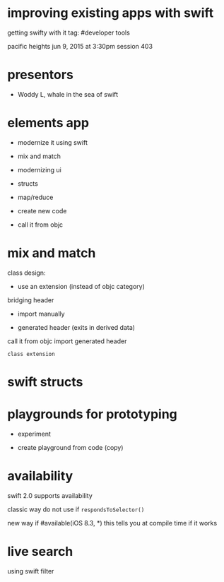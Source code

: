 # improving existing apps with swift

getting swifty with it
tag: #developer tools

pacific heights
jun 9, 2015 at 3:30pm
session 403

# presentors

- Woddy L, whale in the sea of swift

# elements app

- modernize it using swift
- mix and match
- modernizing ui
- structs
- map/reduce

- create new code
- call it from objc

# mix and match

class design: 
- use an extension (instead of objc category)

bridging header 
- import manually

+ generated header (exits in derived data)

call it from objc 
import generated header

`class extension`

# swift structs

# playgrounds for prototyping

- experiment 

- create playground from code (copy)

# availability


swift 2.0 supports availability

classic way 
do not use if `respondsToSelector()`

new way
if #available(iOS 8.3, *)
this tells you at compile time if it works

# live search

using swift filter